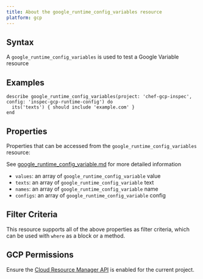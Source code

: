 ```yaml
---
title: About the google_runtime_config_variables resource
platform: gcp
---
```


## Syntax
A `google_runtime_config_variables` is used to test a Google Variable resource

## Examples
```
describe google_runtime_config_variables(project: 'chef-gcp-inspec', config: 'inspec-gcp-runtime-config') do
  its('texts') { should include 'example.com' }
end
```

## Properties
Properties that can be accessed from the `google_runtime_config_variables` resource:

See [google_runtime_config_variable.md](google_runtime_config_variable.md) for more detailed information
  * `values`: an array of `google_runtime_config_variable` value
  * `texts`: an array of `google_runtime_config_variable` text
  * `names`: an array of `google_runtime_config_variable` name
  * `configs`: an array of `google_runtime_config_variable` config

## Filter Criteria
This resource supports all of the above properties as filter criteria, which can be used
with `where` as a block or a method.

## GCP Permissions

Ensure the [Cloud Resource Manager API](https://console.cloud.google.com/apis/library/cloudresourcemanager.googleapis.com/) is enabled for the current project.
